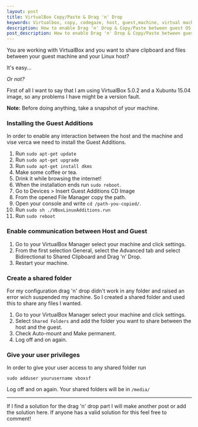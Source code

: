 ```yaml
---
layout: post
title: VirtualBox Copy/Paste & Drag 'n' Drop
keywords: Virtualbox, copy, codegaze, host, guest,machine, virtual machine, xubuntu
description: How to enable Drag 'n' Drop & Copy/Paste between guest OS & Linux host
post_description: How to enable Drag 'n' Drop & Copy/Paste between guest OS & Linux host.
---
```


You are working with VirtualBox and you want to share clipboard and files between your guest machine and your Linux host?

It's easy...

*Or not?*

First of all I want to say that I am using VirtualBox 5.0.2 and a Xubuntu 15.04 image, so any problems I have might be a version fault.

**Note:** Before doing anything, take a snapshot of your machine.

### Installing the Guest Additions

In order to enable any interaction between the host and the machine and vise verca we need to install the Guest Additions.

1. Run ```sudo apt-get update```
2. Run ```sudo apt-get upgrade```
3. Run ```sudo apt-get install dkms```
4. Make some coffee or tea.
5. Drink it while browsing the internet!
6. When the installation ends run ```sudo reboot```.
7. Go to Devices > Insert Guest Additions CD Image
8. From the opened File Manager copy the path.
9. Open your console and write ```cd /path-you-copied/```.
10. Run ```sudo sh ./VBoxLinuxAdditions.run```
11. Run ```sudo reboot```


### Enable communication between Host and Guest

1. Go to your VirtualBox Manager select your machine and click settings. 
2. From the first selection General, select the Advanced tab and select Bidirectional to Shared Clipboard and Drag 'n' Drop.
3. Restart your machine.

### Create a shared folder

For my configuration drag 'n' drop didn't work in any folder and raised an error wich suspended my machine. So I created a shared folder and used this to share any files I wanted.

1. Go to your VirtualBox Manager select your machine and click settings.
2. Select ```Shared Folders``` and add the folder you want to share between the host and the guest.
3. Check Auto-mount and Make permanent.
4. Log off and on again.

### Give your user privileges

In order to give your user access to any shared folder run

```sudo adduser yourusername vboxsf```

Log off and on again. Your shared folders will be in ```/media/```

- - -
If I find a solution for the drag 'n' drop part I will make another post or add the solution here. If anyone has a valid solution for this feel free to comment!